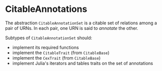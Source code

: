 # CitableAnnotations

The abstraction `CitableAnnotationSet` is a citable set of relations among a pair of URNs.  In each pair, one URN is said to *annotate* the other.

Subtypes of `CitableAnnotationSet` should:

- implement its required functions
- implement the `CitableTrait` (from `CitableBase`)
- implement the `CexTrait`  (from `CitableBase`)
- implement Julia's iterators and tables traits on the set of annotations